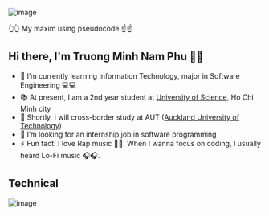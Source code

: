 
<!--
**tezukashuko/tezukashuko** is a ✨ _special_ ✨ repository because its `README.md` (this file) appears on your GitHub profile.
Here are some ideas to get you started:
- 🔭 I’m currently working on ... -->

![image](https://user-images.githubusercontent.com/59415928/115727589-ee713b80-a3ad-11eb-8511-0c2c3221a2ae.png)

👆👆 My maxim using pseudocode ☝☝
## Hi there, I'm Truong Minh Nam Phu 👋👋
- 🌱 I’m currently learning Information Technology, major in Software Engineering 💻💻
- 📚 At present, I am a 2nd year student at [University of Science](https://www.hcmus.edu.vn/), Ho Chi Minh city 
- 🛫 Shortly, I will cross-border study at AUT ([Auckland University of Technology](https://www.aut.ac.nz/)) 
- 👯 I’m looking for an internship job in software programming 
- ⚡ Fun fact: I love Rap music 🤟🤟. When I wanna focus on coding, I usually heard Lo-Fi music 🎧🎧.

## Technical 
![image](https://user-images.githubusercontent.com/59415928/115813754-f1a41000-a41d-11eb-8707-6479d94aa5b6.png)
